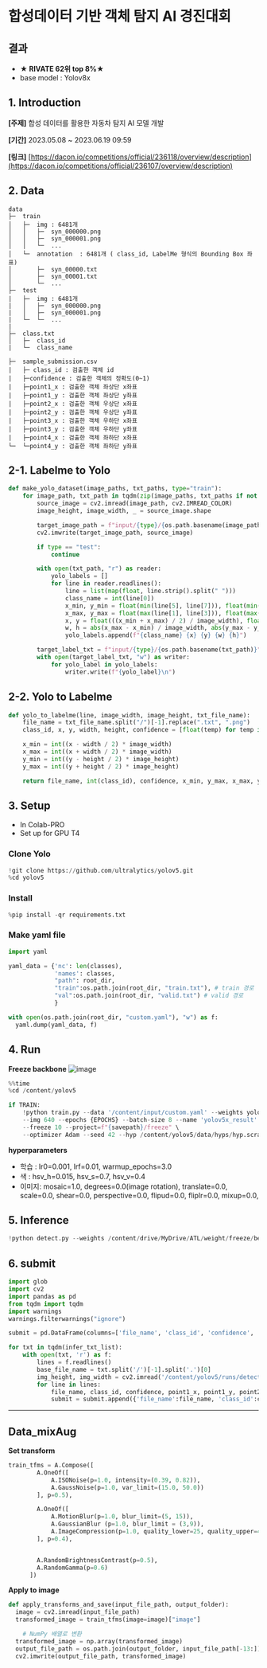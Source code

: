 # 합성데이터 기반 객체 탐지 AI 경진대회
## 결과
* **★ RIVATE 62위 top 8%★** 
* base model : Yolov8x 

## 1. Introduction

**[주제]** 합성 데이터를 활용한 자동차 탐지 AI 모델 개발

**[기간]** 2023.05.08 ~ 2023.06.19 09:59 

**[링크]** [https://dacon.io/competitions/official/236118/overview/description](https://dacon.io/competitions/official/236107/overview/description)
## 2. Data
```
data
├─  train
│   ├─  img : 6481개
│   │   ├─  syn_000000.png
│   │   ├─  syn_000001.png
│   │   └─  ...
│   └─  annotation  : 6481개 ( class_id, LabelMe 형식의 Bounding Box 좌표)
│       ├─  syn_00000.txt
│       ├─  syn_00001.txt
│       └─  ...
├─  test
|   ├─  img : 6481개
|   │   ├─  syn_000000.png 
|   │   ├─  syn_000001.png 
|   └─  └─  ...
| 
├─  class.txt
│   ├─  class_id 
|   └─  class_name

├─  sample_submission.csv 
|   ├─ class_id : 검출한 객체 id
|   ├─confidence : 검출한 객체의 정확도(0~1)
|   ├─point1_x : 검출한 객체 좌상단 x좌표
|   ├─point1_y : 검출한 객체 좌상단 y좌표
|   ├─point2_x : 검출한 객체 우상단 x좌표
|   ├─point2_y : 검출한 객체 우상단 y좌표
|   ├─point3_x : 검출한 객체 우하단 x좌표
|   ├─point3_y : 검출한 객체 우하단 y좌표
|   ├─point4_x : 검출한 객체 좌하단 x좌표
└─  └─point4_y : 검출한 객체 좌하단 y좌표
```

## 2-1. Labelme to Yolo
```python
def make_yolo_dataset(image_paths, txt_paths, type="train"):
    for image_path, txt_path in tqdm(zip(image_paths, txt_paths if not type == "test" else image_paths), total=len(image_paths)):
        source_image = cv2.imread(image_path, cv2.IMREAD_COLOR)
        image_height, image_width, _ = source_image.shape

        target_image_path = f"input/{type}/{os.path.basename(image_path)}"
        cv2.imwrite(target_image_path, source_image)

        if type == "test":
            continue

        with open(txt_path, "r") as reader:
            yolo_labels = []
            for line in reader.readlines():
                line = list(map(float, line.strip().split(" ")))
                class_name = int(line[0])
                x_min, y_min = float(min(line[5], line[7])), float(min(line[6], line[8]))
                x_max, y_max = float(max(line[1], line[3])), float(max(line[2], line[4]))
                x, y = float(((x_min + x_max) / 2) / image_width), float(((y_min + y_max) / 2) / image_height)
                w, h = abs(x_max - x_min) / image_width, abs(y_max - y_min) / image_height
                yolo_labels.append(f"{class_name} {x} {y} {w} {h}")

        target_label_txt = f"input/{type}/{os.path.basename(txt_path)}"
        with open(target_label_txt, "w") as writer:
            for yolo_label in yolo_labels:
                writer.write(f"{yolo_label}\n")

```
## 2-2. Yolo to Labelme 
```python
def yolo_to_labelme(line, image_width, image_height, txt_file_name):
    file_name = txt_file_name.split("/")[-1].replace(".txt", ".png")
    class_id, x, y, width, height, confidence = [float(temp) for temp in line.split()]

    x_min = int((x - width / 2) * image_width)
    x_max = int((x + width / 2) * image_width)
    y_min = int((y - height / 2) * image_height)
    y_max = int((y + height / 2) * image_height)

    return file_name, int(class_id), confidence, x_min, y_max, x_max, y_max, x_max, y_min, x_min, y_min
```
## 3. Setup
* In Colab-PRO 
* Set up for  GPU T4

 ### Clone Yolo
```python
!git clone https://github.com/ultralytics/yolov5.git
%cd yolov5
```

### Install
```python
%pip install -qr requirements.txt
```


### Make yaml file
```python
import yaml

yaml_data = {'nc': len(classes),
             'names': classes,
             "path": root_dir,
             "train":os.path.join(root_dir, "train.txt"), # train 경로
             "val":os.path.join(root_dir, "valid.txt") # valid 경로
             }

with open(os.path.join(root_dir, "custom.yaml"), "w") as f:
  yaml.dump(yaml_data, f)
```
## 4. Run
**Freeze backbone**
![image](https://github.com/Jellyjellyjinjin/Daycon-car-object-detection-/assets/118363210/10f5055f-3f2c-428a-8a51-c9379eb407ff)


```python
%%time
%cd /content/yolov5

if TRAIN:
    !python train.py --data '/content/input/custom.yaml' --weights yolov5x.pt \
    --img 640 --epochs {EPOCHS} --batch-size 8 --name 'yolov5x_result' \
    --freeze 10 --project=f"{savepath}/freeze" \
    --optimizer Adam --seed 42 --hyp /content/yolov5/data/hyps/hyp.scratch-low.yaml
```
**hyperparameters**
 * 학습 : lr0=0.001, lrf=0.01, warmup_epochs=3.0
 * 색 : hsv_h=0.015, hsv_s=0.7, hsv_v=0.4
 * 이미지: mosaic=1.0, degrees=0.0(image rotation), translate=0.0, scale=0.0, shear=0.0, perspective=0.0, flipud=0.0, fliplr=0.0, mixup=0.0, 

## 5. Inference
```python
!python detect.py --weights /content/drive/MyDrive/ATL/weight/freeze/best.pt --img 640  --source /content/input/test --save-conf --save-txt
```

## 6. submit
```python
import glob
import cv2
import pandas as pd
from tqdm import tqdm
import warnings
warnings.filterwarnings("ignore")

submit = pd.DataFrame(columns=['file_name', 'class_id', 'confidence', 'point1_x', 'point1_y', 'point2_x', 'point2_y', 'point3_x', 'point3_y', 'point4_x', 'point4_y'])

for txt in tqdm(infer_txt_list):
    with open(txt, 'r') as f:
        lines = f.readlines()
        base_file_name = txt.split('/')[-1].split('.')[0]
        img_height, img_width = cv2.imread('/content/yolov5/runs/detect/exp/' + base_file_name + '.png').shape[:2]
        for line in lines:
            file_name, class_id, confidence, point1_x, point1_y, point2_x, point2_y, point3_x, point3_y, point4_x, point4_y = yolo_to_labelme(line, img_width, img_height, txt)
            submit = submit.append({'file_name':file_name, 'class_id':class_id, 'confidence':confidence, 'point1_x':point1_x, 'point1_y':point1_y, 'point2_x':point2_x, 'point2_y':point2_y, 'point3_x':point3_x, 'point3_y':point3_y, 'point4_x':point4_x, 'point4_y':point4_y}, ignore_index=True)
```
-------------------------------------------------------------------------------------------------------------------------------------------------------------------------------------
## Data_mixAug
**Set transform**
```python
train_tfms = A.Compose([
        A.OneOf([
            A.ISONoise(p=1.0, intensity=(0.39, 0.82)),
            A.GaussNoise(p=1.0, var_limit=(15.0, 50.0))
        ], p=0.5),

        A.OneOf([
            A.MotionBlur(p=1.0, blur_limit=(5, 15)),
            A.GaussianBlur (p=1.0, blur_limit = (3,9)),
            A.ImageCompression(p=1.0, quality_lower=25, quality_upper=40),
        ], p=0.4),


        A.RandomBrightnessContrast(p=0.5),
        A.RandomGamma(p=0.6)
      ])
  ```

**Apply to image**
```python
def apply_transforms_and_save(input_file_path, output_folder):
  image = cv2.imread(input_file_path)
  transformed_image = train_tfms(image=image)["image"]

    # NumPy 배열로 변환
  transformed_image = np.array(transformed_image)
  output_file_path = os.path.join(output_folder, input_file_path[-13:])
  cv2.imwrite(output_file_path, transformed_image)
```
